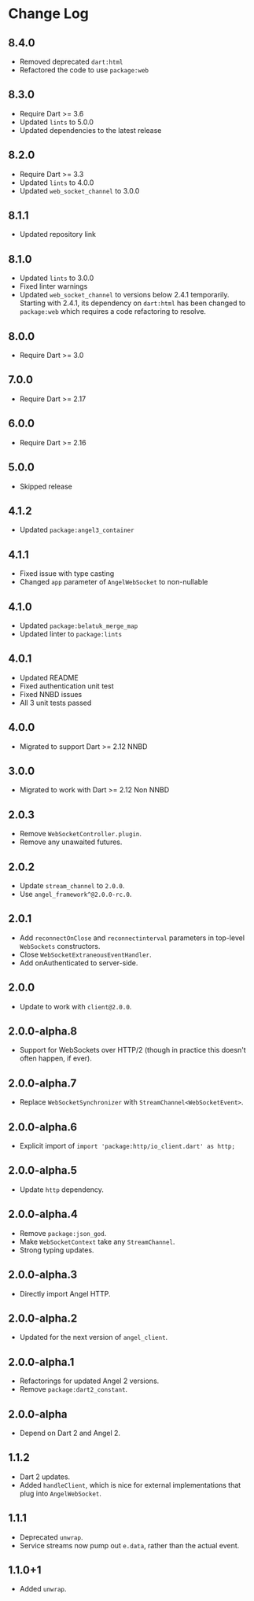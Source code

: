 # Change Log

## 8.4.0

* Removed deprecated `dart:html`
* Refactored the code to use `package:web`

## 8.3.0

* Require Dart >= 3.6
* Updated `lints` to 5.0.0
* Updated dependencies to the latest release

## 8.2.0

* Require Dart >= 3.3
* Updated `lints` to 4.0.0
* Updated `web_socket_channel` to 3.0.0

## 8.1.1

* Updated repository link

## 8.1.0

* Updated `lints` to 3.0.0
* Fixed linter warnings
* Updated `web_socket_channel` to versions below 2.4.1 temporarily. Starting with 2.4.1, its dependency on `dart:html` has been changed to `package:web` which requires a code refactoring to resolve.

## 8.0.0

* Require Dart >= 3.0

## 7.0.0

* Require Dart >= 2.17

## 6.0.0

* Require Dart >= 2.16

## 5.0.0

* Skipped release

## 4.1.2

* Updated `package:angel3_container`

## 4.1.1

* Fixed issue with type casting
* Changed `app` parameter of `AngelWebSocket` to non-nullable

## 4.1.0

* Updated `package:belatuk_merge_map`
* Updated linter to `package:lints`

## 4.0.1

* Updated README
* Fixed authentication unit test
* Fixed NNBD issues
* All 3 unit tests passed

## 4.0.0

* Migrated to support Dart >= 2.12 NNBD

## 3.0.0

* Migrated to work with Dart >= 2.12 Non NNBD

## 2.0.3

* Remove `WebSocketController.plugin`.
* Remove any unawaited futures.

## 2.0.2

* Update `stream_channel` to `2.0.0`.
* Use `angel_framework^@2.0.0-rc.0`.

## 2.0.1

* Add `reconnectOnClose` and `reconnectinterval` parameters in top-level `WebSockets` constructors.
* Close `WebSocketExtraneousEventHandler`.
* Add onAuthenticated to server-side.

## 2.0.0

* Update to work with `client@2.0.0`.

## 2.0.0-alpha.8

* Support for WebSockets over HTTP/2 (though in practice this doesn't often happen, if ever).

## 2.0.0-alpha.7

* Replace `WebSocketSynchronizer` with `StreamChannel<WebSocketEvent>`.

## 2.0.0-alpha.6

* Explicit import of `import 'package:http/io_client.dart' as http;`

## 2.0.0-alpha.5

* Update `http` dependency.

## 2.0.0-alpha.4

* Remove `package:json_god`.
* Make `WebSocketContext` take any `StreamChannel`.
* Strong typing updates.

## 2.0.0-alpha.3

* Directly import Angel HTTP.

## 2.0.0-alpha.2

* Updated for the next version of `angel_client`.

## 2.0.0-alpha.1

* Refactorings for updated Angel 2 versions.
* Remove `package:dart2_constant`.

## 2.0.0-alpha

* Depend on Dart 2 and Angel 2.

## 1.1.2

* Dart 2 updates.
* Added `handleClient`, which is nice for external implementations
that plug into `AngelWebSocket`.

## 1.1.1

* Deprecated `unwrap`.
* Service streams now pump out `e.data`, rather than the actual event.

## 1.1.0+1

* Added `unwrap`.
